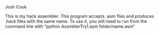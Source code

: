 Josh Cook

This is my hack assembler. This program accepts .asm files and produces .hack files with the same name. 
To use it, you will need to run from the command line with “python AssmblerTry1.asm folder/name.asm” 
